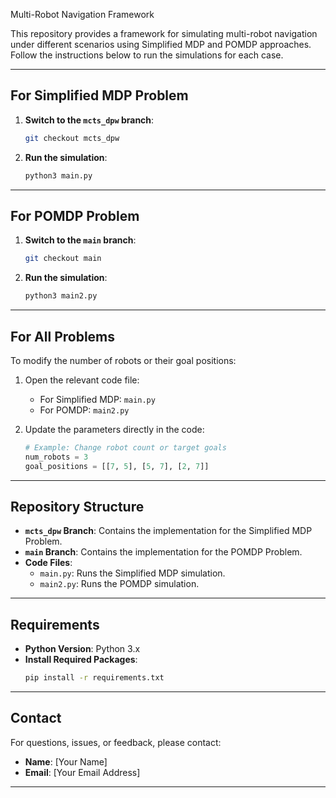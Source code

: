 Multi-Robot Navigation Framework

This repository provides a framework for simulating multi-robot navigation under different scenarios using 
Simplified MDP and POMDP approaches. Follow the instructions below to run the simulations for each case.

---

## **For Simplified MDP Problem**

1. **Switch to the `mcts_dpw` branch**:
   ```bash
   git checkout mcts_dpw
   ```

2. **Run the simulation**:
   ```bash
   python3 main.py
   ```

---

## **For POMDP Problem**

1. **Switch to the `main` branch**:
   ```bash
   git checkout main
   ```

2. **Run the simulation**:
   ```bash
   python3 main2.py
   ```

---

## **For All Problems**

To modify the number of robots or their goal positions:
1. Open the relevant code file:
   - For Simplified MDP: `main.py`
   - For POMDP: `main2.py`

2. Update the parameters directly in the code:
   ```python
   # Example: Change robot count or target goals
   num_robots = 3
   goal_positions = [[7, 5], [5, 7], [2, 7]]
   ```

---

## **Repository Structure**

- **`mcts_dpw` Branch**: Contains the implementation for the Simplified MDP Problem.
- **`main` Branch**: Contains the implementation for the POMDP Problem.
- **Code Files**:
  - `main.py`: Runs the Simplified MDP simulation.
  - `main2.py`: Runs the POMDP simulation.

---

## **Requirements**

- **Python Version**: Python 3.x
- **Install Required Packages**:
   ```bash
   pip install -r requirements.txt
   ```

---

## **Contact**

For questions, issues, or feedback, please contact:

- **Name**: [Your Name]
- **Email**: [Your Email Address]

---
